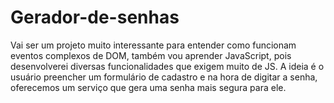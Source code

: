 # Gerador-de-senhas
Vai ser um projeto muito interessante para entender como funcionam eventos complexos de DOM, também vou aprender JavaScript, pois desenvolverei diversas funcionalidades que exigem muito de JS.
A ideia é o usuário preencher um formulário de cadastro e na hora de digitar a senha, oferecemos um serviço que gera uma senha mais segura para ele.
